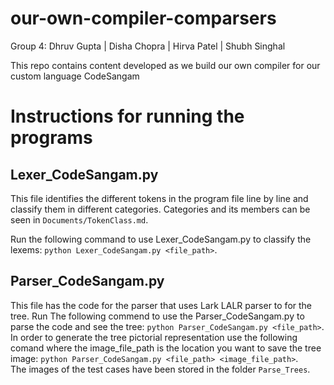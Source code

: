 # our-own-compiler-comparsers

Group 4:
    Dhruv Gupta | 
    Disha Chopra | 
    Hirva Patel | 
    Shubh Singhal 
    
This repo contains content developed as we build our own compiler for our custom language CodeSangam

# Instructions for running the programs

## Lexer_CodeSangam.py

This file identifies the different tokens in the program file line by line and classify them in different categories. Categories and its members can be seen in `Documents/TokenClass.md`.  

Run the following command to use Lexer_CodeSangam.py to classify the lexems: `python Lexer_CodeSangam.py <file_path>`.  

## Parser_CodeSangam.py
This file has the code for the parser that uses Lark LALR parser to for the tree.
Run The following commend to use the Parser_CodeSangam.py to parse the code and see the tree: `python Parser_CodeSangam.py <file_path>`.  
In order to generate the tree pictorial representation use the following comand where the image_file_path is the location you want to save the tree image: `python Parser_CodeSangam.py <file_path> <image_file_path>`.   
The images of the test cases have been stored in the folder `Parse_Trees`.

